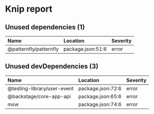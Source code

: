 # Knip report

## Unused dependencies (1)

| Name                   | Location          | Severity |
| :--------------------- | :---------------- | :------- |
| @patternfly/patternfly | package.json:51:6 | error    |

## Unused devDependencies (3)

| Name                        | Location          | Severity |
| :-------------------------- | :---------------- | :------- |
| @testing-library/user-event | package.json:72:6 | error    |
| @backstage/core-app-api     | package.json:65:6 | error    |
| msw                         | package.json:74:6 | error    |
